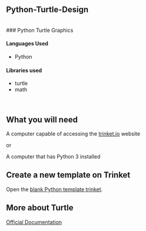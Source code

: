 ## Python-Turtle-Design
<br>
### Python Turtle Graphics

<h4>Languages Used</h4>
<ul>
    <li>Python</li>
</ul>

<h4>Libraries used</h4>
<ul>
    <li>turtle</li>
    <li>math</li>
</ul>
<br>

## What you will need

A computer capable of accessing the [trinket.io](https://trinket.io/) website

or

A computer that has Python 3 installed

## Create a new template on Trinket

Open the [blank Python template trinket](http://jumpto.cc/python-new).

## More about Turtle

[Official Documentation](https://docs.python.org/3/library/turtle.html)
